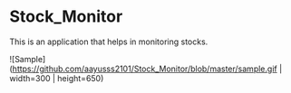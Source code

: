# Stock_Monitor
This is an application that helps in monitoring stocks.

![Sample](https://github.com/aayusss2101/Stock_Monitor/blob/master/sample.gif | width=300 | height=650)
